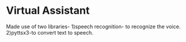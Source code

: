 # Virtual Assistant

Made use of two libraries-
1)speech recognition- to recognize the voice.
2)pyttsx3-to convert text to speech.
